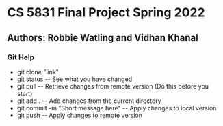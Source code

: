 # CS 5831 Final Project Spring 2022
## Authors: Robbie Watling and Vidhan Khanal

### Git Help
* git clone "link"
* git status -- See what you have changed
* git pull -- Retrieve changes from remote version (Do this before you start)
* git add . -- Add changes from the current directory
* git commit -m "Short message here" -- Apply changes to local version
* git push -- Apply changes to remote version
